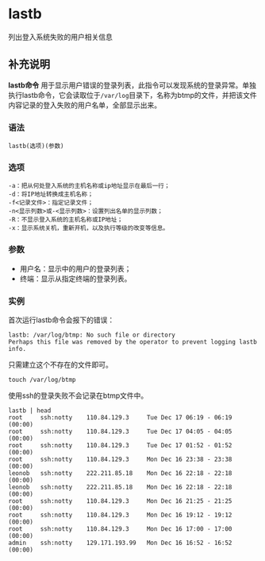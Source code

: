 # lastb

列出登入系统失败的用户相关信息

## 补充说明

**lastb命令** 用于显示用户错误的登录列表，此指令可以发现系统的登录异常。单独执行lastb命令，它会读取位于`/var/log`目录下，名称为btmp的文件，并把该文件内容记录的登入失败的用户名单，全部显示出来。

### 语法

```text
lastb(选项)(参数)
```

### 选项

```text
-a：把从何处登入系统的主机名称或ip地址显示在最后一行；
-d：将IP地址转换成主机名称；
-f<记录文件>：指定记录文件；
-n<显示列数>或-<显示列数>：设置列出名单的显示列数；
-R：不显示登入系统的主机名称或IP地址；
-x：显示系统关机，重新开机，以及执行等级的改变等信息。
```

### 参数

* 用户名：显示中的用户的登录列表；
* 终端：显示从指定终端的登录列表。

### 实例

首次运行lastb命令会报下的错误：

```text
lastb: /var/log/btmp: No such file or directory
Perhaps this file was removed by the operator to prevent logging lastb info.
```

只需建立这个不存在的文件即可。

```text
touch /var/log/btmp
```

使用ssh的登录失败不会记录在btmp文件中。

```text
lastb | head
root     ssh:notty    110.84.129.3     Tue Dec 17 06:19 - 06:19  (00:00)
root     ssh:notty    110.84.129.3     Tue Dec 17 04:05 - 04:05  (00:00)
root     ssh:notty    110.84.129.3     Tue Dec 17 01:52 - 01:52  (00:00)
root     ssh:notty    110.84.129.3     Mon Dec 16 23:38 - 23:38  (00:00)
leonob   ssh:notty    222.211.85.18    Mon Dec 16 22:18 - 22:18  (00:00)
leonob   ssh:notty    222.211.85.18    Mon Dec 16 22:18 - 22:18  (00:00)
root     ssh:notty    110.84.129.3     Mon Dec 16 21:25 - 21:25  (00:00)
root     ssh:notty    110.84.129.3     Mon Dec 16 19:12 - 19:12  (00:00)
root     ssh:notty    110.84.129.3     Mon Dec 16 17:00 - 17:00  (00:00)
admin    ssh:notty    129.171.193.99   Mon Dec 16 16:52 - 16:52  (00:00)
```

